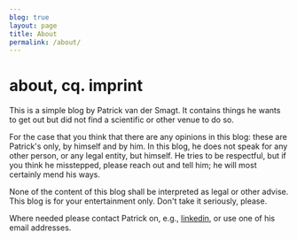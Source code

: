 ```yaml
---
blog: true
layout: page
title: About
permalink: /about/
---
```


# about, cq. imprint

This is a simple blog by Patrick van der Smagt.  It contains things he wants to get out but did not find a scientific or other venue to do so.

For the case that you think that there are any opinions in this blog: these are Patrick's only, by himself and by him.  In this blog, he does not speak for any other person, or any legal entity, but himself.  He tries to be respectful, but if you think he misstepped, please reach out and tell him; he will most certainly mend his ways.

None of the content of this blog shall be interpreted as legal or other advise. This blog is for your entertainment only.  Don't take it seriously, please.

Where needed please contact Patrick on, e.g., [linkedin](https://linkedin.com/in/smagt/), or use one of his email addresses.
